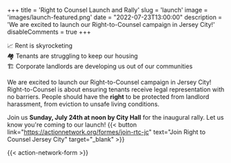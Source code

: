 +++
title = 'Right to Counsel Launch and Rally'
slug = 'launch'
image = 'images/launch-featured.png'
date = "2022-07-23T13:00:00"
description = 'We are excited to launch our Right-to-Counsel campaign in Jersey City!'
disableComments = true
+++

📈 Rent is skyrocketing   
🏘️ Tenants are struggling to keep our housing   
🏗 Corporate landlords are developing us out of our communities   

We are excited to launch our Right-to-Counsel campaign in Jersey City! Right-to-Counsel is about ensuring tenants receive legal representation with no barriers. People should have the **right** to be protected from landlord harassment, from eviction to unsafe living conditions.

Join us **Sunday, July 24th at noon by City Hall** for the inaugural rally. Let us know you're coming to our launch!
{{< button link="https://actionnetwork.org/formes/join-rtc-jc" text="Join Right to Counsel Jersey City" target="_blank" >}}

{{< action-network-form >}}

